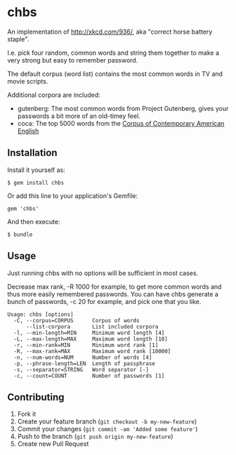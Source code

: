 # chbs

An implementation of http://xkcd.com/936/, aka "correct horse battery staple".

I.e. pick four random, common words and string them together to make a very
strong but easy to remember password.

The default corpus (word list) contains the most common words in TV and movie
scripts.

Additional corpora are included:

* gutenberg: The most common words from Project Gutenberg, gives your
  passwords a bit more of an old-timey feel.
* coca: The top 5000 words from the [Corpus of Contemporary American
  English](http://www.wordfrequency.info/)

## Installation

Install it yourself as:

    $ gem install chbs

Or add this line to your application's Gemfile:

    gem 'chbs'

And then execute:

    $ bundle

## Usage

Just running chbs with no options will be sufficient in most cases.

Decrease max rank, -R 1000 for example, to get more common words and thus more
easily remembered passwords. You can have chbs generate a bunch of passwords,
-c 20 for example, and pick one that you like.

    Usage: chbs [options]
      -C, --corpus=CORPUS      Corpus of words
          --list-corpora       List included corpora
      -l, --min-length=MIN     Minimum word length [4]
      -L, --max-length=MAX     Maximum word length [10]
      -r, --min-rank=MIN       Minimum word rank [1]
      -R, --max-rank=MAX       Maximum word rank [10000]
      -n, --num-words=NUM      Number of words [4]
      -p, --phrase-length=LEN  Length of passphrase
      -s, --separator=STRING   Word separator [-]
      -c, --count=COUNT        Number of passwords [1]

## Contributing

1. Fork it
2. Create your feature branch (`git checkout -b my-new-feature`)
3. Commit your changes (`git commit -am 'Added some feature'`)
4. Push to the branch (`git push origin my-new-feature`)
5. Create new Pull Request
